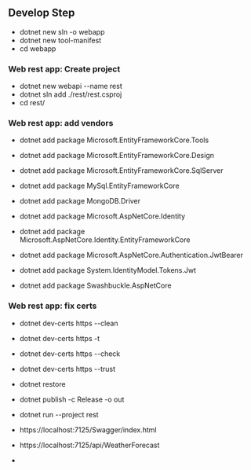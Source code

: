 
## Develop Step 
- dotnet new sln -o webapp
- dotnet new tool-manifest
- cd webapp
### Web rest app: Create project 
- dotnet new webapi --name rest
- dotnet sln add ./rest/rest.csproj
- cd rest/
### Web rest app: add vendors 
- dotnet add package Microsoft.EntityFrameworkCore.Tools
- dotnet add package Microsoft.EntityFrameworkCore.Design

- dotnet add package Microsoft.EntityFrameworkCore.SqlServer
- dotnet add package MySql.EntityFrameworkCore
- dotnet add package MongoDB.Driver

- dotnet add package Microsoft.AspNetCore.Identity
- dotnet add package Microsoft.AspNetCore.Identity.EntityFrameworkCore
- dotnet add package Microsoft.AspNetCore.Authentication.JwtBearer
- dotnet add package System.IdentityModel.Tokens.Jwt
- dotnet add package Swashbuckle.AspNetCore
### Web rest app: fix certs
- dotnet dev-certs https --clean
- dotnet dev-certs https -t
- dotnet dev-certs https --check
- dotnet dev-certs https --trust

- dotnet restore 
- dotnet publish -c Release -o out 
- dotnet run --project rest
- https://localhost:7125/Swagger/index.html
- https://localhost:7125/api/WeatherForecast
- 